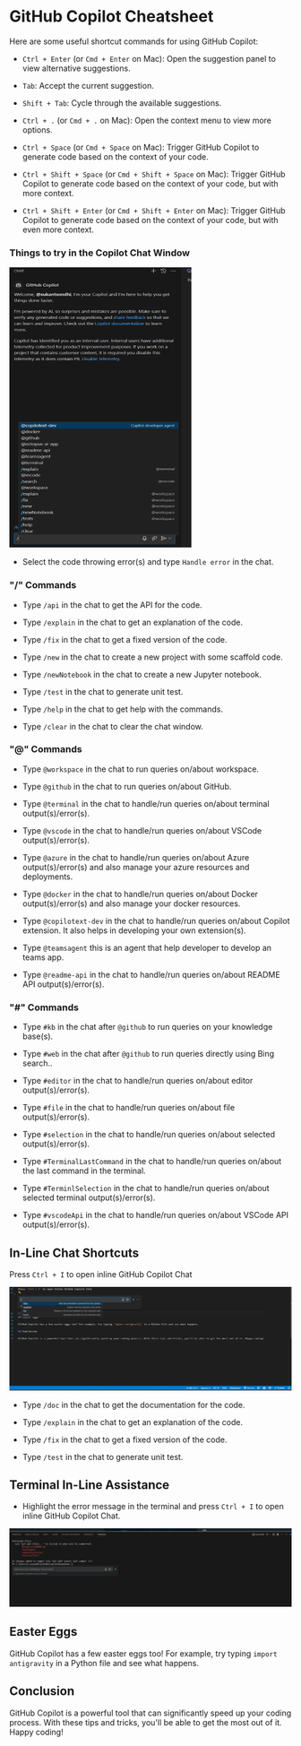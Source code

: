 # GitHub Copilot Cheatsheet

Here are some useful shortcut commands for using GitHub Copilot:

- `Ctrl + Enter` (or `Cmd + Enter` on Mac): Open the suggestion panel to view alternative suggestions.

- `Tab`: Accept the current suggestion.

- `Shift + Tab`: Cycle through the available suggestions.

- `Ctrl + .` (or `Cmd + .` on Mac): Open the context menu to view more options.

- `Ctrl + Space` (or `Cmd + Space` on Mac): Trigger GitHub Copilot to generate code based on the context of your code.

- `Ctrl + Shift + Space` (or `Cmd + Shift + Space` on Mac): Trigger GitHub Copilot to generate code based on the context of your code, but with more context.

- `Ctrl + Shift + Enter` (or `Cmd + Shift + Enter` on Mac): Trigger GitHub Copilot to generate code based on the context of your code, but with even more context.


### Things to try in the Copilot Chat Window

<img src="image.png" width="325" height="500">

- Select the code throwing error(s) and type `Handle error` in the chat.

### "/" Commands

- Type `/api` in the chat to get the API for the code.

- Type `/explain` in the chat to get an explanation of the code.

- Type `/fix` in the chat to get a fixed version of the code.

- Type `/new` in the chat to create a new project with some scaffold code.

- Type `/newNotebook` in the chat to create a new Jupyter notebook.

- Type `/test` in the chat to generate unit test.

- Type `/help` in the chat to get help with the commands.

- Type `/clear` in the chat to clear the chat window.

### "@" Commands

- Type `@workspace` in the chat to run queries on/about workspace.

- Type `@github` in the chat to run queries on/about GitHub.

- Type `@terminal` in the chat to handle/run queries on/about terminal output(s)/error(s).

- Type `@vscode` in the chat to handle/run queries on/about VSCode output(s)/error(s).

- Type `@azure` in the chat to handle/run queries on/about Azure output(s)/error(s) and also manage your azure resources and deployments.

- Type `@docker` in the chat to handle/run queries on/about Docker output(s)/error(s) and also manage your docker resources.

- Type `@copilotext-dev` in the chat to handle/run queries on/about Copilot extension. It also helps in developing your own extension(s). 

- Type `@teamsagent` this is an agent that help developer to develop an teams app.

- Type `@readme-api` in the chat to handle/run queries on/about README API output(s)/error(s).

### "#" Commands

- Type `#kb` in the chat after `@github` to run queries on your knowledge base(s).

- Type `#web` in the chat after `@github` to run queries directly using Bing search..

- Type `#editor` in the chat to handle/run queries on/about editor output(s)/error(s).

- Type `#file` in the chat to handle/run queries on/about file output(s)/error(s).

- Type `#selection` in the chat to handle/run queries on/about selected output(s)/error(s).

- Type `#TerminalLastCommand` in the chat to handle/run queries on/about the last command in the terminal.

- Type `#TerminlSelection` in the chat to handle/run queries on/about selected terminal output(s)/error(s).

- Type `#vscodeApi` in the chat to handle/run queries on/about VSCode API output(s)/error(s).

## In-Line Chat Shortcuts

Press `Ctrl + I` to open inline GitHub Copilot Chat

![alt text](image-1.png)

- Type `/doc` in the chat to get the documentation for the code.

- Type `/explain` in the chat to get an explanation of the code.

- Type `/fix` in the chat to get a fixed version of the code.

- Type `/test` in the chat to generate unit test.

## Terminal In-Line Assistance

- Highlight the error message in the terminal and press `Ctrl + I` to open inline GitHub Copilot Chat.

![alt text](image-2.png)

## Easter Eggs

GitHub Copilot has a few easter eggs too! For example, try typing `import antigravity` in a Python file and see what happens.

## Conclusion

GitHub Copilot is a powerful tool that can significantly speed up your coding process. With these tips and tricks, you'll be able to get the most out of it. Happy coding!